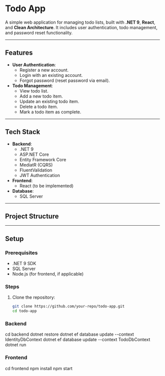 ﻿# Todo App

A simple web application for managing todo lists, built with **.NET 9**, **React**, and **Clean Architecture**. It includes user authentication, todo management, and password reset functionality.

---

## **Features**
- **User Authentication**:
  - Register a new account.
  - Login with an existing account.
  - Forgot password (reset password via email).
- **Todo Management**:
  - View todo list.
  - Add a new todo item.
  - Update an existing todo item.
  - Delete a todo item.
  - Mark a todo item as complete.

---

## **Tech Stack**
- **Backend**:
  - .NET 9
  - ASP.NET Core
  - Entity Framework Core
  - MediatR (CQRS)
  - FluentValidation
  - JWT Authentication
- **Frontend**:
  - React (to be implemented)
- **Database**:
  - SQL Server

---

## **Project Structure**


---

## **Setup**

### **Prerequisites**
- .NET 9 SDK
- SQL Server
- Node.js (for frontend, if applicable)

### **Steps**
1. Clone the repository:
   ```bash
   git clone https://github.com/your-repo/todo-app.git
   cd todo-app

### **Backend**
cd backend
dotnet restore
dotnet ef database update --context IdentityDbContext
dotnet ef database update --context TodoDbContext
dotnet run

### **Frontend**
cd frontend
npm install
npm start


